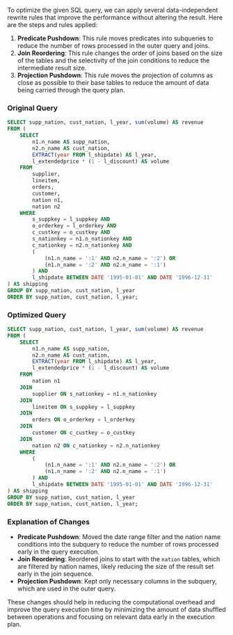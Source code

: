 To optimize the given SQL query, we can apply several data-independent rewrite rules that improve the performance without altering the result. Here are the steps and rules applied:

1. **Predicate Pushdown**: This rule moves predicates into subqueries to reduce the number of rows processed in the outer query and joins.
2. **Join Reordering**: This rule changes the order of joins based on the size of the tables and the selectivity of the join conditions to reduce the intermediate result size.
3. **Projection Pushdown**: This rule moves the projection of columns as close as possible to their base tables to reduce the amount of data being carried through the query plan.

### Original Query
```sql
SELECT supp_nation, cust_nation, l_year, sum(volume) AS revenue
FROM (
    SELECT 
        n1.n_name AS supp_nation, 
        n2.n_name AS cust_nation, 
        EXTRACT(year FROM l_shipdate) AS l_year, 
        l_extendedprice * (1 - l_discount) AS volume
    FROM 
        supplier, 
        lineitem, 
        orders, 
        customer, 
        nation n1, 
        nation n2
    WHERE 
        s_suppkey = l_suppkey AND 
        o_orderkey = l_orderkey AND 
        c_custkey = o_custkey AND 
        s_nationkey = n1.n_nationkey AND 
        c_nationkey = n2.n_nationkey AND 
        (
            (n1.n_name = ':1' AND n2.n_name = ':2') OR 
            (n1.n_name = ':2' AND n2.n_name = ':1')
        ) AND 
        l_shipdate BETWEEN DATE '1995-01-01' AND DATE '1996-12-31'
) AS shipping
GROUP BY supp_nation, cust_nation, l_year
ORDER BY supp_nation, cust_nation, l_year;
```

### Optimized Query
```sql
SELECT supp_nation, cust_nation, l_year, sum(volume) AS revenue
FROM (
    SELECT 
        n1.n_name AS supp_nation, 
        n2.n_name AS cust_nation, 
        EXTRACT(year FROM l_shipdate) AS l_year, 
        l_extendedprice * (1 - l_discount) AS volume
    FROM 
        nation n1
    JOIN 
        supplier ON s_nationkey = n1.n_nationkey
    JOIN 
        lineitem ON s_suppkey = l_suppkey
    JOIN 
        orders ON o_orderkey = l_orderkey
    JOIN 
        customer ON c_custkey = o_custkey
    JOIN 
        nation n2 ON c_nationkey = n2.n_nationkey
    WHERE 
        (
            (n1.n_name = ':1' AND n2.n_name = ':2') OR 
            (n1.n_name = ':2' AND n2.n_name = ':1')
        ) AND 
        l_shipdate BETWEEN DATE '1995-01-01' AND DATE '1996-12-31'
) AS shipping
GROUP BY supp_nation, cust_nation, l_year
ORDER BY supp_nation, cust_nation, l_year;
```

### Explanation of Changes
- **Predicate Pushdown**: Moved the date range filter and the nation name conditions into the subquery to reduce the number of rows processed early in the query execution.
- **Join Reordering**: Reordered joins to start with the `nation` tables, which are filtered by nation names, likely reducing the size of the result set early in the join sequence.
- **Projection Pushdown**: Kept only necessary columns in the subquery, which are used in the outer query.

These changes should help in reducing the computational overhead and improve the query execution time by minimizing the amount of data shuffled between operations and focusing on relevant data early in the execution plan.